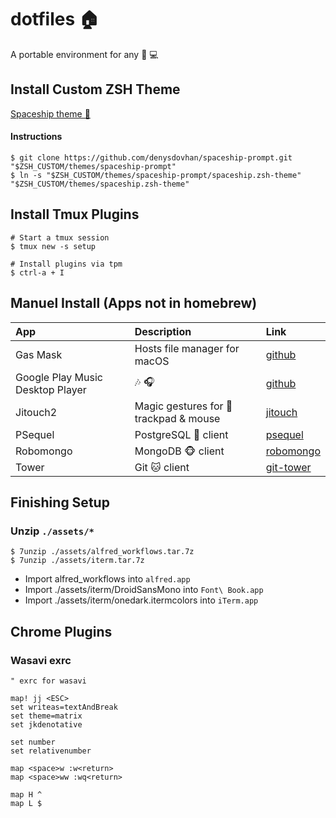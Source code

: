 # dotfiles 🏠

A portable environment for any 🍎 💻

## Install Custom ZSH Theme

[Spaceship theme 🚀](https://github.com/denysdovhan/spaceship-prompt)

#### Instructions

```shell
$ git clone https://github.com/denysdovhan/spaceship-prompt.git "$ZSH_CUSTOM/themes/spaceship-prompt"
$ ln -s "$ZSH_CUSTOM/themes/spaceship-prompt/spaceship.zsh-theme" "$ZSH_CUSTOM/themes/spaceship.zsh-theme"
```

## Install Tmux Plugins

```shell
# Start a tmux session
$ tmux new -s setup

# Install plugins via tpm
$ ctrl-a + I
```

## Manuel Install (Apps not in homebrew)

| App                              | Description                            | Link                                                                                               |
| :------------------------------- | :------------------------------------- | :------------------------------------------------------------------------------------------------- |
| Gas Mask                         | Hosts file manager for macOS           | [github](https://github.com/2ndalpha/gasmask)                                                      |
| Google Play Music Desktop Player | 🎶 🎧                                  | [github](https://github.com/MarshallOfSound/Google-Play-Music-Desktop-Player-UNOFFICIAL-/releases) |
| Jitouch2                         | Magic gestures for 🍎 trackpad & mouse | [jitouch](https://www.jitouch.com/download/)                                                       |
| PSequel                          | PostgreSQL 🐘 client                   | [psequel](http://www.psequel.com/)                                                                 |
| Robomongo                        | MongoDB 🐵 client                      | [robomongo](https://robomongo.org/)                                                                |
| Tower                            | Git 🐱 client                          | [git-tower](https://www.git-tower.com/mac)                                                         |

## Finishing Setup

### Unzip `./assets/*`

```shell
$ 7unzip ./assets/alfred_workflows.tar.7z
$ 7unzip ./assets/iterm.tar.7z
```

- Import alfred_workflows into `alfred.app`
- Import ./assets/iterm/DroidSansMono into `Font\ Book.app`
- Import ./assets/iterm/onedark.itermcolors into `iTerm.app`

## Chrome Plugins

### Wasavi exrc

```vim
" exrc for wasavi

map! jj <ESC>
set writeas=textAndBreak
set theme=matrix
set jkdenotative

set number
set relativenumber

map <space>w :w<return>
map <space>ww :wq<return>

map H ^
map L $
```
